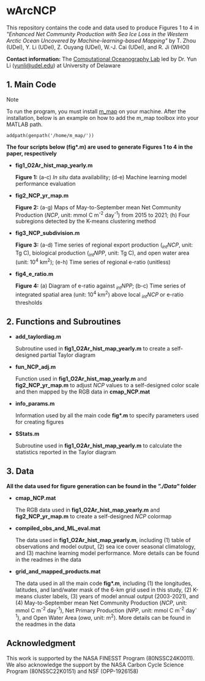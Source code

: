# wArcNCP
This repository contains the code and data used to produce Figures 1 to 4 in _"Enhanced Net Community Production with Sea Ice Loss in the Western Arctic Ocean
Uncovered by Machine-learning-based Mapping"_ by T. Zhou (UDel), Y. Li (UDel), Z. Ouyang (UDel), W.-J. Cai (UDel), and R. Ji (WHOI)

__Contact information:__ The [Computational Oceanography Lab](https://sites.udel.edu/yunli/) led by Dr. Yun Li (yunli@udel.edu) at University of Delaware

## 1. Main Code
> [!NOTE]
> To run the program, you must install [m_map](https://www.eoas.ubc.ca/~rich/map.html) on your machine.
> After the installation, below is an example on how to add the m_map toolbox into your MATLAB path.
> ```
> addpath(genpath('/home/m_map/'))
> ```
__The four scripts below (fig*.m) are used to generate Figures 1 to 4 in the paper, respectively__
* __fig1_O2Ar_hist_map_yearly.m__
  
  __Figure 1:__ (a-c) _In situ_ data availability; (d-e) Machine learning model performance evaluation
  
* __fig2_NCP_yr_map.m__
  
  __Figure 2:__ (a-g) Maps of May-to-September mean Net Community Production (_NCP_, unit: mmol C m<sup>-2</sup> day<sup>-1</sup>) from 2015 to 2021;
  (h) Four subregions detected by the K-means clustering method
  
* __fig3_NCP_subdivision.m__

  __Figure 3:__ (a-d) Time series of regional export production (_<sub>int</sub>NCP_, unit: Tg C), biological production (_<sub>int</sub>NPP_, unit: Tg C),
  and open water area (unit: 10<sup>4</sup> km<sup>2</sup>); (e-h) Time series of regional e-ratio (unitless)
  
* __fig4_e_ratio.m__
  
  __Figure 4:__ (a) Diagram of e-ratio against _<sub>int</sub>NPP_; (b-c) Time series of integrated spatial area (unit: 10<sup>4</sup> km<sup>2</sup>) above
  local _<sub>int</sub>NCP_ or e-ratio thresholds
  
## 2. Functions and Subroutines
* __add_taylordiag.m__
  
  Subroutine used in __fig1_O2Ar_hist_map_yearly.m__ to create a self-designed partial Taylor diagram
  
* __fun_NCP_adj.m__
  
  Function used in __fig1_O2Ar_hist_map_yearly.m__ and __fig2_NCP_yr_map.m__ to adjust _NCP_ values to a
  self-designed color scale and then mapped by the RGB data in __cmap_NCP.mat__
  
* __info_params.m__
  
  Information used by all the main code __fig*.m__ to specify parameters used for creating figures
  
* __SStats.m__
  
  Subroutine used in __fig1_O2Ar_hist_map_yearly.m__ to calculate the statistics reported in the Taylor diagram
  
## 3. Data
__All the data used for figure generation can be found in the _"./Data"_ folder__
* __cmap_NCP.mat__
  
  The RGB data used in __fig1_O2Ar_hist_map_yearly.m__ and __fig2_NCP_yr_map.m__ to create a self-designed _NCP_ colormap
  
* __compiled_obs_and_ML_eval.mat__
  
  The data used in __fig1_O2Ar_hist_map_yearly.m__, including (1) table of observations and model output,
  (2) sea ice cover seasonal climatology, and (3) machine learning model performance.
  More details can be found in the readmes in the data
  
* __grid_and_mapped_products.mat__

  The data used in all the main code __fig*.m__, including (1) the longitudes, latitudes, and land/water mask of the 6-km grid used in this study,
  (2) K-means cluster labels, (3) years of model annual output (2003-2021), and (4) May-to-September mean Net Community Production
  (_NCP_, unit: mmol C m<sup>-2</sup> day<sup>-1</sup>), Net Primary Production (_NPP_, unit: mmol C m<sup>-2</sup> day<sup>-1</sup>),
  and Open Water Area (_owa_, unit: m<sup>2</sup>). More details can be found in the readmes in the data
  
## Acknowledgment
This work is supported by the NASA FINESST Program (80NSSC24K0011). We also acknowledge the support by the NASA Carbon Cycle Science Program (80NSSC22K0151)
and NSF (OPP-1926158)
